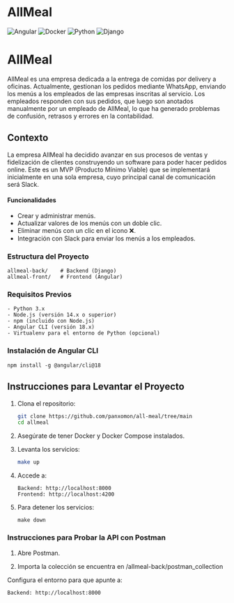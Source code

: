 # AllMeal

![Angular](https://img.shields.io/badge/Angular-18-red)
![Docker](https://img.shields.io/badge/Docker-v20.10.8-blue)
![Python](https://img.shields.io/badge/Python-3.x-brightgreen)
![Django](https://img.shields.io/badge/Django-3.x-blueviolet)

# AllMeal

AllMeal es una empresa dedicada a la entrega de comidas por delivery a oficinas. Actualmente, gestionan los pedidos mediante WhatsApp, enviando los menús a los empleados de las empresas inscritas al servicio. Los empleados responden con sus pedidos, que luego son anotados manualmente por un empleado de AllMeal, lo que ha generado problemas de confusión, retrasos y errores en la contabilidad.

## Contexto

La empresa AllMeal ha decidido avanzar en sus procesos de ventas y fidelización de clientes construyendo un software para poder hacer pedidos online. Este es un MVP (Producto Mínimo Viable) que se implementará inicialmente en una sola empresa, cuyo principal canal de comunicación será Slack. 

#### Funcionalidades

- Crear y administrar menús.
- Actualizar valores de los menús con un doble clic.
- Eliminar menús con un clic en el icono ❌.
- Integración con Slack para enviar los menús a los empleados.

### Estructura del Proyecto

```plaintext
allmeal-back/    # Backend (Django)
allmeal-front/   # Frontend (Angular)
```

### Requisitos Previos
```plaintext
- Python 3.x
- Node.js (versión 14.x o superior)
- npm (incluido con Node.js)
- Angular CLI (versión 18.x)
- Virtualenv para el entorno de Python (opcional)
```

### Instalación de Angular CLI
```
npm install -g @angular/cli@18
```


## Instrucciones para Levantar el Proyecto

1. Clona el repositorio:
   ```bash
   git clone https://github.com/panxomon/all-meal/tree/main
   cd allmeal

2. Asegúrate de tener Docker y Docker Compose instalados.

3. Levanta los servicios:

    ```bash    
    make up
    ```

4. Accede a:
    ``` 
    Backend: http://localhost:8000
    Frontend: http://localhost:4200
    ```
5. Para detener los servicios:
    ```
    make down    
    ```

### Instrucciones para Probar la API con Postman
1. Abre Postman.

2. Importa la colección se encuentra en /allmeal-back/postman_collection

Configura el entorno para que apunte a:

    Backend: http://localhost:8000

